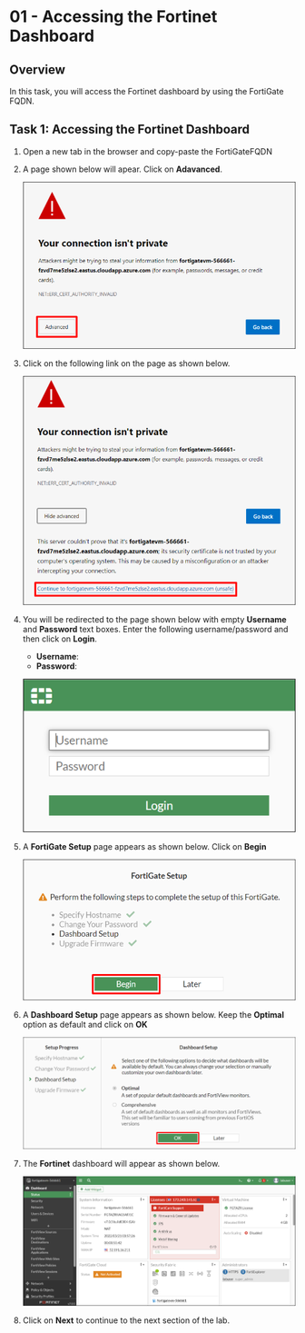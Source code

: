 # 01 - Accessing the Fortinet Dashboard 

## Overview 

In this task, you will access the Fortinet dashboard by using the FortiGate FQDN.

## Task 1: Accessing the Fortinet Dashboard 

 1. Open a new tab in the browser and copy-paste the FortiGateFQDN <inject key="FortiGateFQDN"></inject>
     
 2. A page shown below will apear. Click on **Adavanced**.

     ![](../images/image_701.png)
     
 3. Click on the following link on the page as shown below. 

     ![](../images/image_702.png)
     
 4. You will be redirected to the page shown below with empty **Username** and **Password** text boxes. Enter the following username/password and then click on **Login**.
     
     * **Username**:  <inject key="AdminUsername"></inject>
     * **Password**:  <inject key="AdminPassword"></inject>

     ![](../images/image_703.png)
     
 5. A **FortiGate Setup** page appears as shown below. Click on **Begin**

     ![](../images/image_705.png)
     
 6. A **Dashboard Setup** page appears as shown below. Keep the **Optimal** option as default and click on **OK**

     ![](../images/image_706.png)

 7. The **Fortinet** dashboard will appear as shown below.

     ![](../images/image_708.png)
     
 8. Click on **Next** to continue to the next section of the lab.
     

